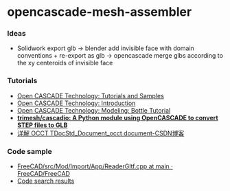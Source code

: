 opencascade-mesh-assembler
==========================
### Ideas
- Solidwork export glb -> blender add invisible face with domain conventions + re-export as glb -> opencascade merge glbs according to the xy centeroids of invisible face

### Tutorials
- [Open CASCADE Technology: Tutorials and Samples](https://dev.opencascade.org/doc/overview/html/samples.html)
- [Open CASCADE Technology: Introduction](https://dev.opencascade.org/doc/overview/html/#intro_req_cpp)
- [Open CASCADE Technology: Modeling: Bottle Tutorial](https://dev.opencascade.org/doc/overview/html/occt__tutorial.html)
- [**trimesh/cascadio: A Python module using OpenCASCADE to convert STEP files to GLB**](https://github.com/trimesh/cascadio)
- [详解 OCCT TDocStd_Document_occt document-CSDN博客](https://blog.csdn.net/qq_43689451/article/details/148979943)

### Code sample
- [FreeCAD/src/Mod/Import/App/ReaderGltf.cpp at main · FreeCAD/FreeCAD](https://github.com/FreeCAD/FreeCAD/blob/main/src/Mod/Import/App/ReaderGltf.cpp)
- [Code search results](https://github.com/search?q=%23include+%3CRWGltf_CafReader.hxx%3E+language%3AC%2B%2B&type=code)
